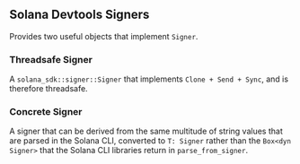 ## Solana Devtools Signers

Provides two useful objects that implement `Signer`.

### Threadsafe Signer
A `solana_sdk::signer::Signer` that implements `Clone + Send + Sync`, and is therefore threadsafe.

### Concrete Signer
A signer that can be derived from the same multitude of string values
that are parsed in the Solana CLI, converted to `T: Signer` rather
than the `Box<dyn Signer>` that the Solana CLI libraries
return in `parse_from_signer`.
